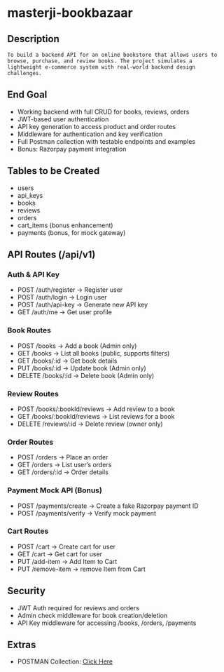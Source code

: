 # masterji-bookbazaar

## Description

    To build a backend API for an online bookstore that allows users to browse, purchase, and review books. The project simulates a lightweight e-commerce system with real-world backend design challenges.

## End Goal

- Working backend with full CRUD for books, reviews, orders
- JWT-based user authentication
- API key generation to access product and order routes
- Middleware for authentication and key verification
- Full Postman collection with testable endpoints and examples
- Bonus: Razorpay payment integration

## Tables to be Created

- users
- api_keys
- books
- reviews
- orders
- cart_items (bonus enhancement)
- payments (bonus, for mock gateway)

## API Routes (/api/v1)

### Auth & API Key

- POST /auth/register → Register user
- POST /auth/login → Login user
- POST /auth/api-key → Generate new API key
- GET /auth/me → Get user profile

### Book Routes

- POST /books → Add a book (Admin only)
- GET /books → List all books (public, supports filters)
- GET /books/:id → Get book details
- PUT /books/:id → Update book (Admin only)
- DELETE /books/:id → Delete book (Admin only)

### Review Routes

- POST /books/:bookId/reviews → Add review to a book
- GET /books/:bookId/reviews → List reviews for a book
- DELETE /reviews/:id → Delete review (owner only)

### Order Routes

- POST /orders → Place an order
- GET /orders → List user’s orders
- GET /orders/:id → Order details

### Payment Mock API (Bonus)

- POST /payments/create → Create a fake Razorpay payment ID
- POST /payments/verify → Verify mock payment

### Cart Routes

- POST /cart → Create cart for user
- GET /cart → Get cart for user
- PUT /add-item → Add Item to Cart
- PUT /remove-item → remove Item from Cart

## Security

- JWT Auth required for reviews and orders
- Admin check middleware for book creation/deletion
- API Key middleware for accessing /books, /orders, /payments

## Extras

- POSTMAN Collection: [Click Here](https://www.postman.com/manjeetsingh-02-masterji-projects/workspace/masterji-projects/collection/40778073-68a21b12-ac7c-4d67-8a63-c084bbfaf0c3?action=share&creator=40778073)
